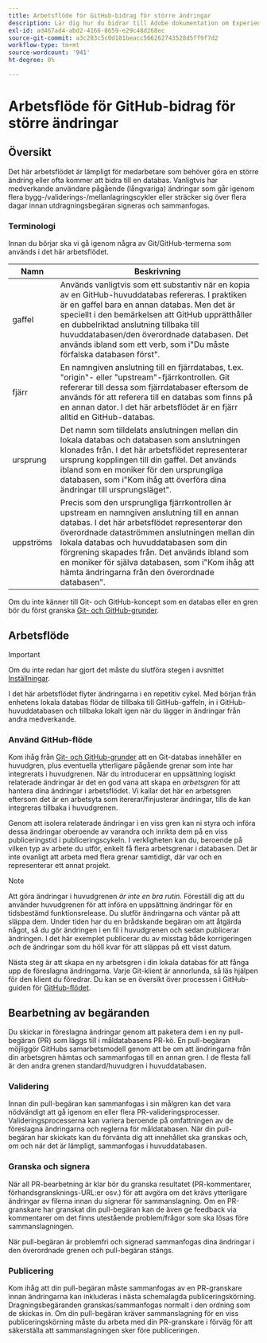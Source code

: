 ```yaml
---
title: Arbetsflöde för GitHub-bidrag för större ändringar
description: Lär dig hur du bidrar till Adobe dokumentation om Experience League.
exl-id: ad467ad4-abd2-4166-8659-e29c48d268ec
source-git-commit: a3c283c5c0d181beacc566262743528d5ff9f7d2
workflow-type: tm+mt
source-wordcount: '941'
ht-degree: 0%

---
```


# Arbetsflöde för GitHub-bidrag för större ändringar

<!--
>[!IMPORTANT]
>All repositories that publish to docs.adobe.com have adopted the [Adobe Open Source Code of Conduct](../../code-of-conduct.md) or the [.NET Foundation Code of Conduct](https://dotnetfoundation.org/code-of-conduct). For more information, see the [Contributing](../../contributing.md) article.
>
> Minor corrections or clarifications to documentation and code examples in public repositories are covered by the [Adobe Documentation Terms of Use](https://www.adobe.com/legal/terms.html). New or significant changes generate a comment in the pull request, asking you to submit an online Contribution License Agreement (CLA) if you are not an employee of Adobe. We need you to complete the online form before we can review or accept your pull request.
--->

## Översikt

Det här arbetsflödet är lämpligt för medarbetare som behöver göra en större ändring eller ofta kommer att bidra till en databas. Vanligtvis har medverkande användare pågående (långvariga) ändringar som går igenom flera bygg-/validerings-/mellanlagringscykler eller sträcker sig över flera dagar innan utdragningsbegäran signeras och sammanfogas.

### Terminologi

Innan du börjar ska vi gå igenom några av Git/GitHub-termerna som används i det här arbetsflödet.

| Namn | Beskrivning |
|-----------|-------------|
| gaffel | Används vanligtvis som ett substantiv när en kopia av en GitHub-huvuddatabas refereras. I praktiken är en gaffel bara en annan databas. Men det är speciellt i den bemärkelsen att GitHub upprätthåller en dubbelriktad anslutning tillbaka till huvuddatabasen/den överordnade databasen. Det används ibland som ett verb, som i&quot;Du måste förfalska databasen först&quot;. |
| fjärr | En namngiven anslutning till en fjärrdatabas, t.ex. &quot;origin&quot;- eller &quot;upstream&quot;-fjärrkontrollen. Git refererar till dessa som fjärrdatabaser eftersom de används för att referera till en databas som finns på en annan dator. I det här arbetsflödet är en fjärr alltid en GitHub-databas. |
| ursprung | Det namn som tilldelats anslutningen mellan din lokala databas och databasen som anslutningen klonades från. I det här arbetsflödet representerar ursprung kopplingen till din gaffel. Det används ibland som en moniker för den ursprungliga databasen, som i&quot;Kom ihåg att överföra dina ändringar till ursprungsläget&quot;. |
| uppströms | Precis som den ursprungliga fjärrkontrollen är upstream en namngiven anslutning till en annan databas. I det här arbetsflödet representerar den överordnade dataströmmen anslutningen mellan din lokala databas och huvuddatabasen som din förgrening skapades från. Det används ibland som en moniker för själva databasen, som i&quot;Kom ihåg att hämta ändringarna från den överordnade databasen&quot;. |

Om du inte känner till Git- och GitHub-koncept som en databas eller en gren bör du först granska [Git- och GitHub-grunder](git-fundamentals.md).

## Arbetsflöde

>[!IMPORTANT]
>
> Om du inte redan har gjort det måste du slutföra stegen i avsnittet [Inställningar](github-signup.md).

I det här arbetsflödet flyter ändringarna i en repetitiv cykel. Med början från enhetens lokala databas flödar de tillbaka till GitHub-gaffeln, in i GitHub-huvuddatabasen och tillbaka lokalt igen när du lägger in ändringar från andra medverkande.

### Använd GitHub-flöde

Kom ihåg från [Git- och GitHub-grunder](git-fundamentals.md) att en Git-databas innehåller en huvudgren, plus eventuella ytterligare pågående grenar som inte har integrerats i huvudgrenen. När du introducerar en uppsättning logiskt relaterade ändringar är det en god vana att skapa en *arbetsgren* för att hantera dina ändringar i arbetsflödet. Vi kallar det här en arbetsgren eftersom det är en arbetsyta som itererar/finjusterar ändringar, tills de kan integreras tillbaka i huvudgrenen.

Genom att isolera relaterade ändringar i en viss gren kan ni styra och införa dessa ändringar oberoende av varandra och inrikta dem på en viss publiceringstid i publiceringscykeln. I verkligheten kan du, beroende på vilken typ av arbete du utför, enkelt få flera arbetsgrenar i databasen. Det är inte ovanligt att arbeta med flera grenar samtidigt, där var och en representerar ett annat projekt.

>[!NOTE]
>
>Att göra ändringar i huvudgrenen *är inte en bra rutin*. Föreställ dig att du använder huvudgrenen för att införa en uppsättning ändringar för en tidsbestämd funktionsrelease. Du slutför ändringarna och väntar på att släppa dem. Under tiden har du en brådskande begäran om att åtgärda något, så du gör ändringen i en fil i huvudgrenen och sedan publicerar ändringen. I det här exemplet publicerar du av misstag både korrigeringen *och* de ändringar som du höll kvar för att släppas på ett visst datum.

Nästa steg är att skapa en ny arbetsgren i din lokala databas för att fånga upp de föreslagna ändringarna. Varje Git-klient är annorlunda, så läs hjälpen för den klient du föredrar. Du kan se en översikt över processen i GitHub-guiden för [GitHub-flödet](https://guides.github.com/introduction/flow/).

## Bearbetning av begäranden

Du skickar in föreslagna ändringar genom att paketera dem i en ny pull-begäran (PR) som läggs till i måldatabasens PR-kö. En pull-begäran möjliggör GitHubs samarbetsmodell genom att be om att ändringarna från din arbetsgren hämtas och sammanfogas till en annan gren. I de flesta fall är den andra grenen standard/huvudgren i huvuddatabasen.

### Validering

Innan din pull-begäran kan sammanfogas i sin målgren kan det vara nödvändigt att gå igenom en eller flera PR-valideringsprocesser. Valideringsprocesserna kan variera beroende på omfattningen av de föreslagna ändringarna och reglerna för måldatabasen. När din pull-begäran har skickats kan du förvänta dig att innehållet ska granskas och, om och när det är lämpligt, sammanfogas i huvuddatabasen.

### Granska och signera

När all PR-bearbetning är klar bör du granska resultatet (PR-kommentarer, förhandsgransknings-URL:er osv.) för att avgöra om det krävs ytterligare ändringar av filerna innan du signerar för sammanslagning. Om en PR-granskare har granskat din pull-begäran kan de även ge feedback via kommentarer om det finns utestående problem/frågor som ska lösas före sammanslagningen.

När pull-begäran är problemfri och signerad sammanfogas dina ändringar i den överordnade grenen och pull-begäran stängs.

### Publicering

Kom ihåg att din pull-begäran måste sammanfogas av en PR-granskare innan ändringarna kan inkluderas i nästa schemalagda publiceringskörning. Dragningsbegäranden granskas/sammanfogas normalt i den ordning som de skickas in. Om din pull-begäran kräver sammanslagning för en viss publiceringskörning måste du arbeta med din PR-granskare i förväg för att säkerställa att sammanslagningen sker före publiceringen.

